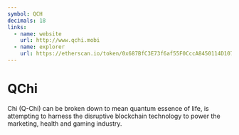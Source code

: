 ```yaml
---
symbol: QCH
decimals: 18
links:
  - name: website
    url: http://www.qchi.mobi
  - name: explorer
    url: https://etherscan.io/token/0x687BfC3E73f6af55F0CccA8450114D107E781a0e
---
```


# QChi

Chi (Q-Chi) can be broken down to mean quantum essence of life, is attempting to harness the disruptive blockchain technology to power the marketing, health and gaming industry.
